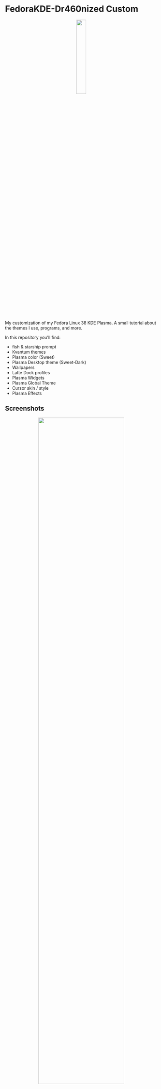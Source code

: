 # FedoraKDE-Dr460nized Custom

<p align="center">
<a><img src="https://i.imgur.com/GW2L0Oc.png" style="height: 25%; width:25%;"/></center></a></p>

My customization of my Fedora Linux 38 KDE Plasma. A small tutorial about the themes I use, programs, and more.

In this repository you'll find:

- fish & starship prompt
- Kvantum themes
- Plasma color (Sweet)
- Plasma Desktop theme (Sweet-Dark)
- Wallpapers
- Latte Dock profiles
- Plasma Widgets
- Plasma Global Theme
- Cursor skin / style
- Plasma Effects


## Screenshots

<p align="center">
<a><img src="https://i.imgur.com/kTh9IPc.png" style="height: 75%; width:75%;"/></center></a></p>
<p align="center">
<a><img src="https://i.imgur.com/zXiucom.png" style="height: 75%; width:75%;"/></center></a></p>
<p align="center">
<a><img src="https://i.imgur.com/5Owzmsy.jpg" style="height: 75%; width:75%;"/></center></a></p>
<p align="center">
<a><img src="https://i.imgur.com/lYEXonT.jpg" style="height: 75%; width:75%;"/></center></a></p>


## Details of my PC

- **OS:** [Fedora 38 KDE Plasma](https://fedoraproject.org/spins/kde/)
- **WM:** [kwin](https://userbase.kde.org/KWin)
- **Terminal:** [fish](https://fishshell.com)
- **Terminal Font:** [Hack Nerd Font 13](https://www.nerdfonts.com)
- **Editor:** [nano](https://www.nano-editor.org)
- **Theme:** [Plasma, Sweet-Dark (GTK2/3)](https://github.com/EliverLara/Sweet)
- **Theme Icons:** [BeautyLine](https://store.kde.org/p/1425426/)


## Setup / Installation

## Index: 

- [Download some resources](https://github.com/trbureiyan/fedorakde-dragonized/tree/e531906706c08d57b860d29954215e622c3b25bc/Resources) Credits to [@Sandip Sky](https://www.youtube.com/@sandipsky8756), Thanks for the resources.
  > There are files for Fish config, Starship prompt and Latte Dock profile.
- Tools that can we need
- Fonts
	- Optional fonts
	- Nerd Hacker Font
- Installing theme
	- Workspace Behavior
	- Startup and Shutdown
- Kvantum theme (Blur & transparency)

### Tools that we need

- 7z
- wget


#### We can start with something easy: installing fonts that I use.

##### Optional Fonts:

One of my favorite sources that you can implement them in your Linux customization however you want. These include:

- losevka
- Icomoon
- Material


###### 1. Installing opcional fonts:

**Iosevka**

---

> First, let's enter the fonts folder.
``` sh
cd /usr/share/fonts
```

> In root we'll to download a ZIP file.
``` sh
wget http://fontlot.com/downfi1e/5baeb08d06494fc84dbe36210f6fOad5.105610
```

> With 7z we can see the resources of the ZIP
``` sh
7z l 5baeb08d06494fc84dbe36210f6fOad5.105610
```

>Let's move the ZIP and rename them like:
``` sh
mv 5baeb08d06494fc84dbe36210f6fOad5.105610 compressed.zip
```

> And unzip it for the fonts folder.

``` sh
unzip compressed.zip
```

> We can now remove the ZIP file.

``` sh
rm compressed.zip
```

> With `find`, we can locate the font files that we'll use:

``` sh
find . | grep • "\.ttf$" while read line; do cp $line .; done
```
 
> Now we'll to remove the next directory:

``` sh
rm —r iosevka—2.2.1/
rm —r iosevka—slab-2.2.1/
```

> Finally, with `ls` we can confirm that the fonts are in the folder

**Icomoon** 

---
First, Let's download [the ZIP](https://icomoon.io/#icons-icomoon)

> Now, we move the zip to the actual directory:

``` sh
mv /home/"Type your user"/Downloads/"Name of icomoon font".zip .
```

> Unzip the file:

``` sh
unzip "Name of icomoon font".zip
```


> We move everything that ends in .ttf to the directory:

``` sh
mv icomoon/* . t tf
rm —r f icomoon
```


##### FiraSans & Hack Nerd Font

---

FiraSans fonts are at [/Resources](https://github.com/trbureiyan/fedorakde-dragonized/tree/0dafff438736cedeccac612491e9bd603df623eb/Resources/FiraSans_fonts)

> Try to click them and install the fonts, but if an error appears, let's try the next steps:

In your File manager, go to `/usr/share/fonts` and paste .ttf files on there.

**For Hack Nerd Font:**

Let's download the [fonts](https://www.nerdfonts.com/font-downloads):

> Move the ZIP files to the actual directory (/usr/share/fonts).

``` sh
mv /home/"Type your user"/Downloads/"Name of the Hack nerd font".zip .
```

> And unzip the font files:

``` sh
unzip "Name of the Hack nerd font".zip
```

### Installing theme

To install our theme, first open system settings, go to Appearance > Global Theme > Get New Global Themes.

// photo.jpg

Search for Sweet KDE by Eliverlara and install it.

// Photo.jpg

Once you have the global theme installed, go to Application style > Configure GNOME/GTK Application Style... > Get New GNOME/GTK Application Styles.

// Photo.jpg

Search for Sweet by Eliverlara (it may appear as "Sweet - New flavor").

// Photo.jpg

Now, select Sweet-dark GTK Theme.

Well. Now confirm that you have installed sweet plasma style and Sweet colors.

For our window customization, go to Window Decoration and apply the next setting:

// Photo.jpg

In Fonts, you can add the fonts that we installed previously like Fira Sans or Hack Nerd.

// Photo.jpg

In Icons, we'll use BeautyLine, so go to Download New Icons, search for BeautyLine by sajjad606, and install it.

// Photo.jpg

To use the chroma RGB cursor, go to Cursors > Get New Cursors, search for chroma cursor by vidmo1337, and install it.

// photo.jpg

You can use the splash screen that you like the most by seeking to Get New Splash Screens, or if you prefer, deactivate the splash screen. In my case, I use the Arch splash.

// photo.jpg

#### Workspace Behavior

##### Desktop Effects

We'll install Wobbly windows and Magic lamp. Search for Wobbly windows and turn it on, following the settings for the effect.

// photo.jpg
//photo.jpg

Also, enable Magic Lamp:

// photo.jpg

If you don't find Magic Lamp in your Desktop Effects, you can search for it in Get New Desktop Effects.

##### Screen Edges

As we will use Latte Dock and the top bar, to avoid inconvenience, let's disable the screen edges:

// photo.jpg

#### Startup and Shutdown

You can still use the Breeze login screen, but I like the Nordic login screen by Eliver Lara.

// photo.jpg

### Kvantum Theme

We'll install a theme with blur and transparency for Dolphin and Konsole.

First, we need the Kvantum engine. So let's go to Discover Store, search for Kvantum, and install the one called "Kvantum theme engine".

> If you encounter errors during installation, restart your computer and try again.

Now, go to [download](https://store.kde.org/p/1294013/) Sweet KDE theme for kvantum in the [next link](https://store.kde.org/p/1294013/).

Choose "Sweet-transparent-toolbar.tar.xz".

//photo.jpg 

Extract the zip archive

// photo.jpg

Now, open Kvantum Manager to proceed with the installation of the theme

> If the program doesn't open on the first try, try opening it again.

// photo.jpg

Select the theme that we downloaded previously and install it

// photo.jpg 

Go to the next tab, ("Change / Delete Theme") and select "Sweet-transparent-toolbar"

// photo.jpg

Well, now return to System Settings > Appearance > Application Style, select and apply kvantum-dark.

### Latte Dock




## Recommendations

---
